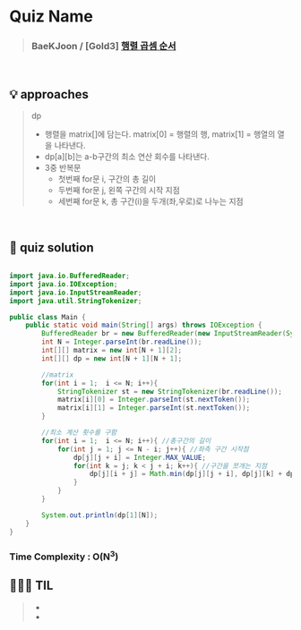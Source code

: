 # Quiz Name
> ### BaeKJoon / [Gold3] <a href = "https://www.acmicpc.net/problem/11049"> 행렬 곱셈 순서 </a>

<br>

## 💡 approaches
> dp
> - 행렬을 matrix[]에 담는다. matrix[0] = 행렬의 행, matrix[1] = 행열의 열을 나타낸다.
> - dp[a][b]는 a-b구간의 최소 연산 회수를 나타낸다.
> - 3중 반복문
>   - 첫번째 for문 i, 구간의 총 길이
>   - 두번째 for문 j, 왼쪽 구간의 시작 지점
>   - 세번째 for문 k, 총 구간(i)을 두개(좌,우로)로 나누는 지점
<br>

## 🔑 quiz solution

```java

import java.io.BufferedReader;
import java.io.IOException;
import java.io.InputStreamReader;
import java.util.StringTokenizer;

public class Main {
    public static void main(String[] args) throws IOException {
        BufferedReader br = new BufferedReader(new InputStreamReader(System.in));
        int N = Integer.parseInt(br.readLine());
        int[][] matrix = new int[N + 1][2];
        int[][] dp = new int[N + 1][N + 1];

        //matrix
        for(int i = 1;  i <= N; i++){
            StringTokenizer st = new StringTokenizer(br.readLine());
            matrix[i][0] = Integer.parseInt(st.nextToken());
            matrix[i][1] = Integer.parseInt(st.nextToken());
        }

        //최소 계산 횟수를 구함
        for(int i = 1;  i <= N; i++){ //총구간의 길이
            for(int j = 1; j <= N - i; j++){ //좌측 구간 시작점
                dp[j][j + i] = Integer.MAX_VALUE;
                for(int k = j; k < j + i; k++){ //구간을 쪼개는 지점
                    dp[j][i + j] = Math.min(dp[j][j + i], dp[j][k] + dp[k + 1][j + i] + (matrix[j][0] * matrix[k + 1][0] * matrix[j + i][1]));
                }
            }
        }

        System.out.println(dp[1][N]);
    }
}

```
### Time Complexity : O(N<sup>3</sup>)
## 👩🏻‍🏫 TIL
>  -
>  -
